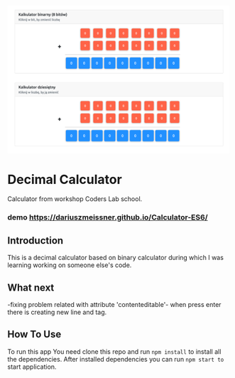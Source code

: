 <img src="/assets/project-complete.png" alt="alt text" width="500" />

# Decimal Calculator
Calculator from workshop Coders Lab school.

### demo https://dariuszmeissner.github.io/Calculator-ES6/

## Introduction
This is a decimal calculator based on binary calculator during which I was learning working on someone else's code.

## What next
-fixing problem related with attribute 'contenteditable'- when press enter there is creating new line and tag.

## How To Use
To run this app You need clone this repo and run `npm install` to install all the dependencies.
After installed dependencies you can run `npm start to` start application.
